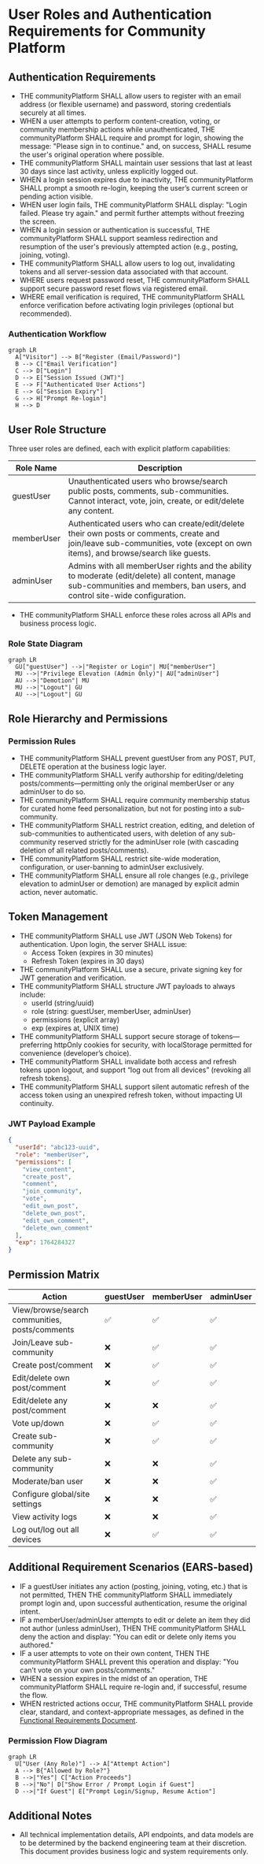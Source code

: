 # User Roles and Authentication Requirements for Community Platform

## Authentication Requirements

- THE communityPlatform SHALL allow users to register with an email address (or flexible username) and password, storing credentials securely at all times.
- WHEN a user attempts to perform content-creation, voting, or community membership actions while unauthenticated, THE communityPlatform SHALL require and prompt for login, showing the message: "Please sign in to continue." and, on success, SHALL resume the user's original operation where possible.
- THE communityPlatform SHALL maintain user sessions that last at least 30 days since last activity, unless explicitly logged out.
- WHEN a login session expires due to inactivity, THE communityPlatform SHALL prompt a smooth re-login, keeping the user’s current screen or pending action visible.
- WHEN user login fails, THE communityPlatform SHALL display: "Login failed. Please try again." and permit further attempts without freezing the screen.
- WHEN a login session or authentication is successful, THE communityPlatform SHALL support seamless redirection and resumption of the user's previously attempted action (e.g., posting, joining, voting).
- THE communityPlatform SHALL allow users to log out, invalidating tokens and all server-session data associated with that account.
- WHERE users request password reset, THE communityPlatform SHALL support secure password reset flows via registered email.
- WHERE email verification is required, THE communityPlatform SHALL enforce verification before activating login privileges (optional but recommended).

### Authentication Workflow
```mermaid
graph LR
  A["Visitor"] --> B["Register (Email/Password)"]
  B --> C["Email Verification"]
  C --> D["Login"]
  D --> E["Session Issued (JWT)"]
  E --> F["Authenticated User Actions"]
  E --> G["Session Expiry"]
  G --> H["Prompt Re-login"]
  H --> D
```

## User Role Structure

Three user roles are defined, each with explicit platform capabilities:

| Role Name   | Description                                                                                                   |
|------------|--------------------------------------------------------------------------------------------------------------|
| guestUser  | Unauthenticated users who browse/search public posts, comments, sub-communities. Cannot interact, vote, join, create, or edit/delete any content. |
| memberUser | Authenticated users who can create/edit/delete their own posts or comments, create and join/leave sub-communities, vote (except on own items), and browse/search like guests. |
| adminUser  | Admins with all memberUser rights and the ability to moderate (edit/delete) all content, manage sub-communities and members, ban users, and control site-wide configuration. |

- THE communityPlatform SHALL enforce these roles across all APIs and business process logic.

### Role State Diagram
```mermaid
graph LR
  GU["guestUser"] -->|"Register or Login"| MU["memberUser"]
  MU -->|"Privilege Elevation (Admin Only)"| AU["adminUser"]
  AU -->|"Demotion"| MU
  MU -->|"Logout"| GU
  AU -->|"Logout"| GU
```

## Role Hierarchy and Permissions

### Permission Rules
- THE communityPlatform SHALL prevent guestUser from any POST, PUT, DELETE operation at the business logic layer.
- THE communityPlatform SHALL verify authorship for editing/deleting posts/comments—permitting only the original memberUser or any adminUser to do so.
- THE communityPlatform SHALL require community membership status for curated home feed personalization, but not for posting into a sub-community.
- THE communityPlatform SHALL restrict creation, editing, and deletion of sub-communities to authenticated users, with deletion of any sub-community reserved strictly for the adminUser role (with cascading deletion of all related posts/comments).
- THE communityPlatform SHALL restrict site-wide moderation, configuration, or user-banning to adminUser exclusively.
- THE communityPlatform SHALL ensure all role changes (e.g., privilege elevation to adminUser or demotion) are managed by explicit admin action, never automatic.

## Token Management

- THE communityPlatform SHALL use JWT (JSON Web Tokens) for authentication. Upon login, the server SHALL issue:
  - Access Token (expires in 30 minutes)
  - Refresh Token (expires in 30 days)
- THE communityPlatform SHALL use a secure, private signing key for JWT generation and verification.
- THE communityPlatform SHALL structure JWT payloads to always include:
  - userId (string/uuid)
  - role (string: guestUser, memberUser, adminUser)
  - permissions (explicit array)
  - exp (expires at, UNIX time)
- THE communityPlatform SHALL support secure storage of tokens—preferring httpOnly cookies for security, with localStorage permitted for convenience (developer’s choice).
- THE communityPlatform SHALL invalidate both access and refresh tokens upon logout, and support “log out from all devices” (revoking all refresh tokens).
- THE communityPlatform SHALL support silent automatic refresh of the access token using an unexpired refresh token, without impacting UI continuity.

### JWT Payload Example
```json
{
  "userId": "abc123-uuid",
  "role": "memberUser",
  "permissions": [
    "view_content",
    "create_post",
    "comment",
    "join_community",
    "vote",
    "edit_own_post",
    "delete_own_post",
    "edit_own_comment",
    "delete_own_comment"
  ],
  "exp": 1764284327
}
```

## Permission Matrix

| Action                                         | guestUser | memberUser | adminUser |
|------------------------------------------------|-----------|------------|-----------|
| View/browse/search communities, posts/comments | ✅        | ✅         | ✅        |
| Join/Leave sub-community                       | ❌        | ✅         | ✅        |
| Create post/comment                            | ❌        | ✅         | ✅        |
| Edit/delete own post/comment                   | ❌        | ✅         | ✅        |
| Edit/delete any post/comment                   | ❌        | ❌         | ✅        |
| Vote up/down                                   | ❌        | ✅         | ✅        |
| Create sub-community                           | ❌        | ✅         | ✅        |
| Delete any sub-community                       | ❌        | ❌         | ✅        |
| Moderate/ban user                              | ❌        | ❌         | ✅        |
| Configure global/site settings                 | ❌        | ❌         | ✅        |
| View activity logs                             | ❌        | ❌         | ✅        |
| Log out/log out all devices                    | ❌        | ✅         | ✅        |

## Additional Requirement Scenarios (EARS-based)

- IF a guestUser initiates any action (posting, joining, voting, etc.) that is not permitted, THEN THE communityPlatform SHALL immediately prompt login and, upon successful authentication, resume the original intent.
- IF a memberUser/adminUser attempts to edit or delete an item they did not author (unless adminUser), THEN THE communityPlatform SHALL deny the action and display: "You can edit or delete only items you authored."
- IF a user attempts to vote on their own content, THEN THE communityPlatform SHALL prevent this operation and display: "You can’t vote on your own posts/comments."
- WHEN a session expires in the midst of an operation, THE communityPlatform SHALL require re-login and, if successful, resume the flow.
- WHEN restricted actions occur, THE communityPlatform SHALL provide clear, standard, and context-appropriate messages, as defined in the [Functional Requirements Document](./05-functional-requirements.md).

### Permission Flow Diagram
```mermaid
graph LR
  U["User (Any Role)"] --> A["Attempt Action"]
  A --> B{"Allowed by Role?"}
  B -->|"Yes"| C["Action Proceeds"]
  B -->|"No"| D["Show Error / Prompt Login if Guest"]
  D -->|"If Guest"| E["Prompt Login/Signup, Resume Action"]
```

## Additional Notes
- All technical implementation details, API endpoints, and data models are to be determined by the backend engineering team at their discretion. This document provides business logic and system requirements only.
